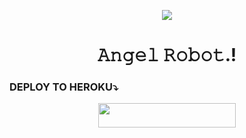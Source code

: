 

<p align="center">
  <img src="https://telegra.ph/file/e2b85b7dc954ae487e690.jpg">
<h1 align="center"><b> 𝙰𝚗𝚐𝚎𝚕 𝚁𝚘𝚋𝚘𝚝.! </b></h1>

### DEPLOY TO HEROKU⤵️
<p align="center"><a href="https://heroku.com/deploy?template=https://github.com/iamproaf/Angel"> <img src="https://img.shields.io/badge/Deploy%20To%20Heroku-pink?style=for-the-badge&logo=heroku" width="220" height="38.45"/></a></p>

